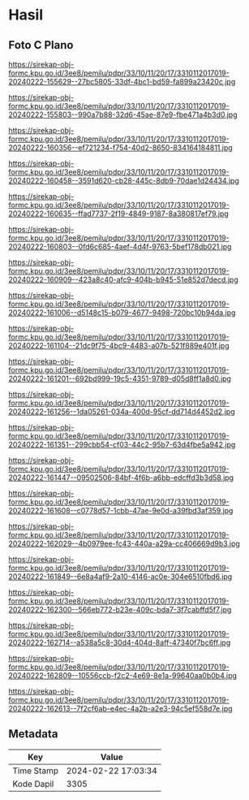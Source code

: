# Hasil

## Foto C Plano

https://sirekap-obj-formc.kpu.go.id/3ee8/pemilu/pdpr/33/10/11/20/17/3310112017019-20240222-155629--27bc5805-33df-4bc1-bd59-fa899a23420c.jpg

https://sirekap-obj-formc.kpu.go.id/3ee8/pemilu/pdpr/33/10/11/20/17/3310112017019-20240222-155803--990a7b88-32d6-45ae-87e9-fbe471a4b3d0.jpg

https://sirekap-obj-formc.kpu.go.id/3ee8/pemilu/pdpr/33/10/11/20/17/3310112017019-20240222-160356--ef721234-f754-40d2-8650-834164184811.jpg

https://sirekap-obj-formc.kpu.go.id/3ee8/pemilu/pdpr/33/10/11/20/17/3310112017019-20240222-160458--3591d620-cb28-445c-8db9-70dae1d24434.jpg

https://sirekap-obj-formc.kpu.go.id/3ee8/pemilu/pdpr/33/10/11/20/17/3310112017019-20240222-160635--ffad7737-2f19-4849-9187-8a380817ef79.jpg

https://sirekap-obj-formc.kpu.go.id/3ee8/pemilu/pdpr/33/10/11/20/17/3310112017019-20240222-160803--0fd6c685-4aef-4d4f-9763-5bef178db021.jpg

https://sirekap-obj-formc.kpu.go.id/3ee8/pemilu/pdpr/33/10/11/20/17/3310112017019-20240222-160909--423a8c40-afc9-404b-b945-51e852d7decd.jpg

https://sirekap-obj-formc.kpu.go.id/3ee8/pemilu/pdpr/33/10/11/20/17/3310112017019-20240222-161006--d5148c15-b079-4677-9498-720bc10b94da.jpg

https://sirekap-obj-formc.kpu.go.id/3ee8/pemilu/pdpr/33/10/11/20/17/3310112017019-20240222-161104--21dc9f75-4bc9-4483-a07b-521f889e401f.jpg

https://sirekap-obj-formc.kpu.go.id/3ee8/pemilu/pdpr/33/10/11/20/17/3310112017019-20240222-161201--692bd999-19c5-4351-9789-d05d8ff1a8d0.jpg

https://sirekap-obj-formc.kpu.go.id/3ee8/pemilu/pdpr/33/10/11/20/17/3310112017019-20240222-161256--1da05261-034a-400d-95cf-dd714d4452d2.jpg

https://sirekap-obj-formc.kpu.go.id/3ee8/pemilu/pdpr/33/10/11/20/17/3310112017019-20240222-161351--299cbb54-cf03-44c2-95b7-63d4fbe5a942.jpg

https://sirekap-obj-formc.kpu.go.id/3ee8/pemilu/pdpr/33/10/11/20/17/3310112017019-20240222-161447--09502506-84bf-4f6b-a6bb-edcffd3b3d58.jpg

https://sirekap-obj-formc.kpu.go.id/3ee8/pemilu/pdpr/33/10/11/20/17/3310112017019-20240222-161608--c0778d57-1cbb-47ae-9e0d-a39fbd3af359.jpg

https://sirekap-obj-formc.kpu.go.id/3ee8/pemilu/pdpr/33/10/11/20/17/3310112017019-20240222-162029--4b0979ee-fc43-440a-a29a-cc406669d9b3.jpg

https://sirekap-obj-formc.kpu.go.id/3ee8/pemilu/pdpr/33/10/11/20/17/3310112017019-20240222-161849--6e8a4af9-2a10-4146-ac0e-304e6510fbd6.jpg

https://sirekap-obj-formc.kpu.go.id/3ee8/pemilu/pdpr/33/10/11/20/17/3310112017019-20240222-162300--566eb772-b23e-409c-bda7-3f7cabffd5f7.jpg

https://sirekap-obj-formc.kpu.go.id/3ee8/pemilu/pdpr/33/10/11/20/17/3310112017019-20240222-162714--a538a5c8-30d4-404d-8aff-47340f7bc6ff.jpg

https://sirekap-obj-formc.kpu.go.id/3ee8/pemilu/pdpr/33/10/11/20/17/3310112017019-20240222-162809--10556ccb-f2c2-4e69-8e1a-99640aa0b0b4.jpg

https://sirekap-obj-formc.kpu.go.id/3ee8/pemilu/pdpr/33/10/11/20/17/3310112017019-20240222-162613--7f2cf6ab-e4ec-4a2b-a2e3-94c5ef558d7e.jpg


## Metadata

| Key        | Value               |
| ---------- | ------------------- |
| Time Stamp | 2024-02-22 17:03:34 |
| Kode Dapil | 3305                |



